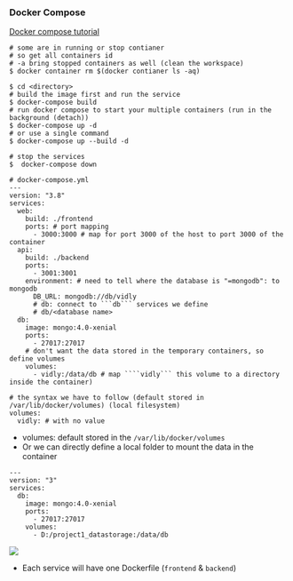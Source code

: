 ### Docker Compose
[Docker compose tutorial](https://www.youtube.com/watch?v=HG6yIjZapSA)
```bash=
# some are in running or stop contianer
# so get all containers id
# -a bring stopped containers as well (clean the workspace)
$ docker container rm $(docker contianer ls -aq)

$ cd <directory>
# build the image first and run the service
$ docker-compose build 
# run docker compose to start your multiple containers (run in the background (detach))
$ docker-compose up -d 
# or use a single command
$ docker-compose up --build -d

# stop the services
$  docker-compose down
```

```yml=
# docker-compose.yml
---
version: "3.8"
services:
  web:
    build: ./frontend
    ports: # port mapping
      - 3000:3000 # map for port 3000 of the host to port 3000 of the container
  api:
    build: ./backend
    ports:
      - 3001:3001
    environment: # need to tell where the database is "=mongodb": to mongodb
      DB_URL: mongodb://db/vidly  
      # db: connect to ```db``` services we define
      # db/<database name> 
  db:
    image: mongo:4.0-xenial
    ports:
      - 27017:27017
    # don't want the data stored in the temporary containers, so define volumes
    volumes:
      - vidly:/data/db # map ````vidly``` this volume to a directory inside the container)

# the syntax we have to follow (default stored in /var/lib/docker/volumes) (local filesystem)
volumes:
  vidly: # with no value   
```
- volumes: default stored in the ```/var/lib/docker/volumes```
- Or we can directly define a local folder to mount the data in the container 
```yml=
---
version: "3"
services:
  db:
    image: mongo:4.0-xenial
    ports:
      - 27017:27017
    volumes:
      - D:/project1_datastorage:/data/db 
```
![](https://i.imgur.com/0zwj6wl.png)

- Each service will have one Dockerfile (```frontend``` & ```backend```)
